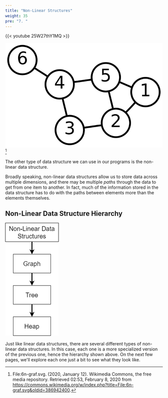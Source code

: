```yaml
---
title: "Non-Linear Structures"
weight: 35
pre: "7. "
---
```


{{< youtube 25W27thY1MQ  >}}

![Graph](/images/4/4.7.graph.svg)[^1]

[^1]: File:6n-graf.svg. (2020, January 12). Wikimedia Commons, the free media repository. Retrieved 02:53, February 8, 2020 from https://commons.wikimedia.org/w/index.php?title=File:6n-graf.svg&oldid=386942400.

The other type of data structure we can use in our programs is the non-linear data structure. 

Broadly speaking, non-linear data structures allow us to store data across multiple dimensions, and there may be multiple _paths_ through the data to get from one item to another. In fact, much of the information stored in the data structure has to do with the paths between elements more than the elements themselves. 

## Non-Linear Data Structure Hierarchy

![Non Linear Data Structures](/images/4/4.7.nonlinear.png)

Just like linear data structures, there are several different types of non-linear data structures. In this case, each one is a more specialized version of the previous one, hence the hierarchy shown above. On the next few pages, we'll explore each one just a bit to see what they look like.
